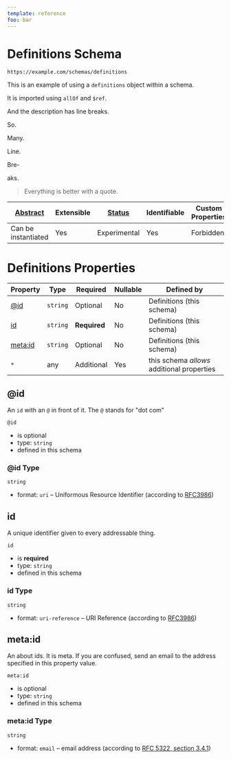 ```yaml
---
template: reference
foo: bar
---
```


# Definitions Schema

```
https://example.com/schemas/definitions
```

This is an example of using a `definitions` object within a schema.

It is imported using `allOf` and `$ref`.

And the description has line breaks.

So.

Many.

Line.

Bre-

aks.

> Everything is better with a quote.


| [Abstract](../abstract.md) | Extensible | [Status](../status.md) | Identifiable | Custom Properties | Additional Properties | Defined In |
|----------------------------|------------|------------------------|--------------|-------------------|-----------------------|------------|
| Can be instantiated | Yes | Experimental | Yes | Forbidden | Permitted | [definitions.schema.json](definitions.schema.json) |

# Definitions Properties

| Property | Type | Required | Nullable | Defined by |
|----------|------|----------|----------|------------|
| [@id](#id) | `string` | Optional  | No | Definitions (this schema) |
| [id](#id-1) | `string` | **Required**  | No | Definitions (this schema) |
| [meta:id](#metaid) | `string` | Optional  | No | Definitions (this schema) |
| `*` | any | Additional | Yes | this schema *allows* additional properties |

## @id

An `id` with an `@` in front of it. The `@` stands for "dot com"

`@id`
* is optional
* type: `string`
* defined in this schema

### @id Type


`string`
* format: `uri` – Uniformous Resource Identifier (according to [RFC3986](http://tools.ietf.org/html/rfc3986))






## id

A unique identifier given to every addressable thing.

`id`
* is **required**
* type: `string`
* defined in this schema

### id Type


`string`
* format: `uri-reference` – URI Reference (according to [RFC3986](https://tools.ietf.org/html/rfc3986))






## meta:id

An about ids. It is meta. If you are confused, send an email to the address specified in this property value.

`meta:id`
* is optional
* type: `string`
* defined in this schema

### meta:id Type


`string`
* format: `email` – email address (according to [RFC 5322, section 3.4.1](https://tools.ietf.org/html/rfc5322))





